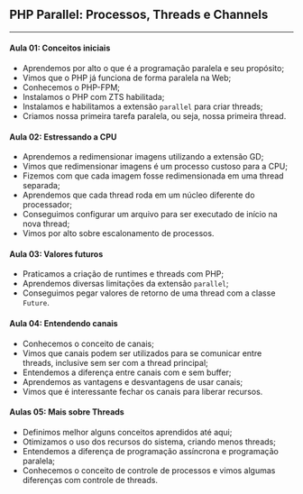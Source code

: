 ## PHP Parallel: Processos, Threads e Channels
---

#### Aula 01: Conceitos iniciais
- Aprendemos por alto o que é a programação paralela e seu propósito;
- Vimos que o PHP já funciona de forma paralela na Web;
- Conhecemos o PHP-FPM;
- Instalamos o PHP com ZTS habilitada;
- Instalamos e habilitamos a extensão `parallel` para criar threads;
- Criamos nossa primeira tarefa paralela, ou seja, nossa primeira thread.

#### Aula 02: Estressando a CPU
- Aprendemos a redimensionar imagens utilizando a extensão GD;
- Vimos que redimensionar imagens é um processo custoso para a CPU;
- Fizemos com que cada imagem fosse redimensionada em uma thread separada;
- Aprendemos que cada thread roda em um núcleo diferente do processador;
- Conseguimos configurar um arquivo para ser executado de início na nova thread;
- Vimos por alto sobre escalonamento de processos.

#### Aula 03: Valores futuros
- Praticamos a criação de runtimes e threads com PHP;
- Aprendemos diversas limitações da extensão `parallel`;
- Conseguimos pegar valores de retorno de uma thread com a classe `Future`.

#### Aula 04: Entendendo canais
- Conhecemos o conceito de canais;
- Vimos que canais podem ser utilizados para se comunicar entre threads, inclusive sem ser com a thread principal;
- Entendemos a diferença entre canais com e sem buffer;
- Aprendemos as vantagens e desvantagens de usar canais;
- Vimos que é interessante fechar os canais para liberar recursos.

#### Aulas 05: Mais sobre Threads
- Definimos melhor alguns conceitos aprendidos até aqui;
- Otimizamos o uso dos recursos do sistema, criando menos threads;
- Entendemos a diferença de programação assíncrona e programação paralela;
- Conhecemos o conceito de controle de processos e vimos algumas diferenças com controle de threads.